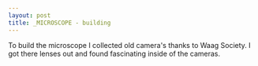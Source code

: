 ```yaml
---
layout: post
title: _MICROSCOPE - building
---
```


To build the microscope I collected old camera's thanks to Waag Society. I got there lenses out and found fascinating inside of the cameras. 

<img src="http://tamarahoogeweegen.com/camera.jpg" alt="" /> 
<img src="http://tamarahoogeweegen.com/cameras.jpg" alt="" />
<img src="http://tamarahoogeweegen.com/lenses.jpg" alt="" />
<br>

